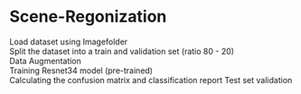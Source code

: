# Scene-Regonization
Load dataset using Imagefolder  
Split the dataset into a train and validation set (ratio 80 - 20)  
Data Augmentation  
Training Resnet34 model  (pre-trained)  
Calculating the confusion matrix and classification report
Test set validation
